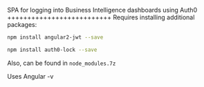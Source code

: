 SPA for logging into Business Intelligence dashboards using Auth0
<br> ++++++++++++++++++++++++++
Requires installing additional packages:
<br> 


```sh
npm install angular2-jwt --save
  ```
```sh
npm install auth0-lock --save 
```

<blink>Also, can be found in </blink>
`node_modules.7z`


Uses Angular -v

